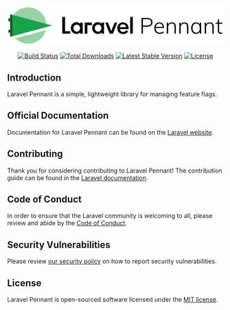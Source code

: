 <p align="center"><img src="/art/logo.svg" alt="Laravel Pennant Package Logo"></p>

<p align="center">
<a href="https://github.com/laravel/pennant/actions"><img src="https://github.com/laravel/pennant/workflows/tests/badge.svg" alt="Build Status"></a>
<a href="https://packagist.org/packages/laravel/pennant"><img src="https://img.shields.io/packagist/dt/laravel/pennant" alt="Total Downloads"></a>
<a href="https://packagist.org/packages/laravel/pennant"><img src="https://img.shields.io/packagist/v/laravel/pennant" alt="Latest Stable Version"></a>
<a href="https://packagist.org/packages/laravel/pennant"><img src="https://img.shields.io/packagist/l/laravel/pennant" alt="License"></a>
</p>

## Introduction

Laravel Pennant is a simple, lightweight library for managing feature flags.

## Official Documentation

Documentation for Laravel Pennant can be found on the [Laravel website](https://laravel.com/docs/10.x/pennant).

## Contributing

Thank you for considering contributing to Laravel Pennant! The contribution guide can be found in the [Laravel documentation](https://laravel.com/docs/contributions).

## Code of Conduct

In order to ensure that the Laravel community is welcoming to all, please review and abide by the [Code of Conduct](https://laravel.com/docs/contributions#code-of-conduct).

## Security Vulnerabilities

Please review [our security policy](https://github.com/laravel/envoy/security/policy) on how to report security vulnerabilities.

## License

Laravel Pennant is open-sourced software licensed under the [MIT license](LICENSE.md).
